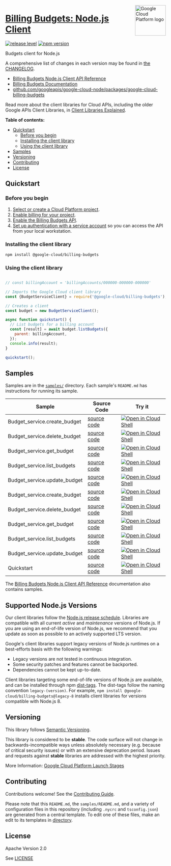 [//]: # "This README.md file is auto-generated, all changes to this file will be lost."
[//]: # "To regenerate it, use `python -m synthtool`."
<img src="https://avatars2.githubusercontent.com/u/2810941?v=3&s=96" alt="Google Cloud Platform logo" title="Google Cloud Platform" align="right" height="96" width="96"/>

# [Billing Budgets: Node.js Client](https://github.com/googleapis/google-cloud-node)

[![release level](https://img.shields.io/badge/release%20level-stable-brightgreen.svg?style=flat)](https://cloud.google.com/terms/launch-stages)
[![npm version](https://img.shields.io/npm/v/@google-cloud/billing-budgets.svg)](https://www.npmjs.org/package/@google-cloud/billing-budgets)




Budgets client for Node.js


A comprehensive list of changes in each version may be found in
[the CHANGELOG](https://github.com/googleapis/google-cloud-node/tree/main/packages/google-cloud-billing-budgets/CHANGELOG.md).

* [Billing Budgets Node.js Client API Reference][client-docs]
* [Billing Budgets Documentation][product-docs]
* [github.com/googleapis/google-cloud-node/packages/google-cloud-billing-budgets](https://github.com/googleapis/google-cloud-node/tree/main/packages/google-cloud-billing-budgets)

Read more about the client libraries for Cloud APIs, including the older
Google APIs Client Libraries, in [Client Libraries Explained][explained].

[explained]: https://cloud.google.com/apis/docs/client-libraries-explained

**Table of contents:**


* [Quickstart](#quickstart)
  * [Before you begin](#before-you-begin)
  * [Installing the client library](#installing-the-client-library)
  * [Using the client library](#using-the-client-library)
* [Samples](#samples)
* [Versioning](#versioning)
* [Contributing](#contributing)
* [License](#license)

## Quickstart

### Before you begin

1.  [Select or create a Cloud Platform project][projects].
1.  [Enable billing for your project][billing].
1.  [Enable the Billing Budgets API][enable_api].
1.  [Set up authentication with a service account][auth] so you can access the
    API from your local workstation.

### Installing the client library

```bash
npm install @google-cloud/billing-budgets
```


### Using the client library

```javascript

// const billingAccount = 'billingAccounts/000000-000000-000000'

// Imports the Google Cloud client library
const {BudgetServiceClient} = require('@google-cloud/billing-budgets');

// Creates a client
const budget = new BudgetServiceClient();

async function quickstart() {
  // List budgets for a billing account
  const [result] = await budget.listBudgets({
    parent: billingAccount,
  });
  console.info(result);
}

quickstart();

```



## Samples

Samples are in the [`samples/`](https://github.com/googleapis/google-cloud-node/tree/main/samples) directory. Each sample's `README.md` has instructions for running its sample.

| Sample                      | Source Code                       | Try it |
| --------------------------- | --------------------------------- | ------ |
| Budget_service.create_budget | [source code](https://github.com/googleapis/google-cloud-node/blob/main/packages/google-cloud-billing-budgets/samples/generated/v1/budget_service.create_budget.js) | [![Open in Cloud Shell][shell_img]](https://console.cloud.google.com/cloudshell/open?git_repo=https://github.com/googleapis/google-cloud-node&page=editor&open_in_editor=packages/google-cloud-billing-budgets/samples/generated/v1/budget_service.create_budget.js,samples/README.md) |
| Budget_service.delete_budget | [source code](https://github.com/googleapis/google-cloud-node/blob/main/packages/google-cloud-billing-budgets/samples/generated/v1/budget_service.delete_budget.js) | [![Open in Cloud Shell][shell_img]](https://console.cloud.google.com/cloudshell/open?git_repo=https://github.com/googleapis/google-cloud-node&page=editor&open_in_editor=packages/google-cloud-billing-budgets/samples/generated/v1/budget_service.delete_budget.js,samples/README.md) |
| Budget_service.get_budget | [source code](https://github.com/googleapis/google-cloud-node/blob/main/packages/google-cloud-billing-budgets/samples/generated/v1/budget_service.get_budget.js) | [![Open in Cloud Shell][shell_img]](https://console.cloud.google.com/cloudshell/open?git_repo=https://github.com/googleapis/google-cloud-node&page=editor&open_in_editor=packages/google-cloud-billing-budgets/samples/generated/v1/budget_service.get_budget.js,samples/README.md) |
| Budget_service.list_budgets | [source code](https://github.com/googleapis/google-cloud-node/blob/main/packages/google-cloud-billing-budgets/samples/generated/v1/budget_service.list_budgets.js) | [![Open in Cloud Shell][shell_img]](https://console.cloud.google.com/cloudshell/open?git_repo=https://github.com/googleapis/google-cloud-node&page=editor&open_in_editor=packages/google-cloud-billing-budgets/samples/generated/v1/budget_service.list_budgets.js,samples/README.md) |
| Budget_service.update_budget | [source code](https://github.com/googleapis/google-cloud-node/blob/main/packages/google-cloud-billing-budgets/samples/generated/v1/budget_service.update_budget.js) | [![Open in Cloud Shell][shell_img]](https://console.cloud.google.com/cloudshell/open?git_repo=https://github.com/googleapis/google-cloud-node&page=editor&open_in_editor=packages/google-cloud-billing-budgets/samples/generated/v1/budget_service.update_budget.js,samples/README.md) |
| Budget_service.create_budget | [source code](https://github.com/googleapis/google-cloud-node/blob/main/packages/google-cloud-billing-budgets/samples/generated/v1beta1/budget_service.create_budget.js) | [![Open in Cloud Shell][shell_img]](https://console.cloud.google.com/cloudshell/open?git_repo=https://github.com/googleapis/google-cloud-node&page=editor&open_in_editor=packages/google-cloud-billing-budgets/samples/generated/v1beta1/budget_service.create_budget.js,samples/README.md) |
| Budget_service.delete_budget | [source code](https://github.com/googleapis/google-cloud-node/blob/main/packages/google-cloud-billing-budgets/samples/generated/v1beta1/budget_service.delete_budget.js) | [![Open in Cloud Shell][shell_img]](https://console.cloud.google.com/cloudshell/open?git_repo=https://github.com/googleapis/google-cloud-node&page=editor&open_in_editor=packages/google-cloud-billing-budgets/samples/generated/v1beta1/budget_service.delete_budget.js,samples/README.md) |
| Budget_service.get_budget | [source code](https://github.com/googleapis/google-cloud-node/blob/main/packages/google-cloud-billing-budgets/samples/generated/v1beta1/budget_service.get_budget.js) | [![Open in Cloud Shell][shell_img]](https://console.cloud.google.com/cloudshell/open?git_repo=https://github.com/googleapis/google-cloud-node&page=editor&open_in_editor=packages/google-cloud-billing-budgets/samples/generated/v1beta1/budget_service.get_budget.js,samples/README.md) |
| Budget_service.list_budgets | [source code](https://github.com/googleapis/google-cloud-node/blob/main/packages/google-cloud-billing-budgets/samples/generated/v1beta1/budget_service.list_budgets.js) | [![Open in Cloud Shell][shell_img]](https://console.cloud.google.com/cloudshell/open?git_repo=https://github.com/googleapis/google-cloud-node&page=editor&open_in_editor=packages/google-cloud-billing-budgets/samples/generated/v1beta1/budget_service.list_budgets.js,samples/README.md) |
| Budget_service.update_budget | [source code](https://github.com/googleapis/google-cloud-node/blob/main/packages/google-cloud-billing-budgets/samples/generated/v1beta1/budget_service.update_budget.js) | [![Open in Cloud Shell][shell_img]](https://console.cloud.google.com/cloudshell/open?git_repo=https://github.com/googleapis/google-cloud-node&page=editor&open_in_editor=packages/google-cloud-billing-budgets/samples/generated/v1beta1/budget_service.update_budget.js,samples/README.md) |
| Quickstart | [source code](https://github.com/googleapis/google-cloud-node/blob/main/packages/google-cloud-billing-budgets/samples/quickstart.js) | [![Open in Cloud Shell][shell_img]](https://console.cloud.google.com/cloudshell/open?git_repo=https://github.com/googleapis/google-cloud-node&page=editor&open_in_editor=packages/google-cloud-billing-budgets/samples/quickstart.js,samples/README.md) |



The [Billing Budgets Node.js Client API Reference][client-docs] documentation
also contains samples.

## Supported Node.js Versions

Our client libraries follow the [Node.js release schedule](https://nodejs.org/en/about/releases/).
Libraries are compatible with all current _active_ and _maintenance_ versions of
Node.js.
If you are using an end-of-life version of Node.js, we recommend that you update
as soon as possible to an actively supported LTS version.

Google's client libraries support legacy versions of Node.js runtimes on a
best-efforts basis with the following warnings:

* Legacy versions are not tested in continuous integration.
* Some security patches and features cannot be backported.
* Dependencies cannot be kept up-to-date.

Client libraries targeting some end-of-life versions of Node.js are available, and
can be installed through npm [dist-tags](https://docs.npmjs.com/cli/dist-tag).
The dist-tags follow the naming convention `legacy-(version)`.
For example, `npm install @google-cloud/billing-budgets@legacy-8` installs client libraries
for versions compatible with Node.js 8.

## Versioning

This library follows [Semantic Versioning](http://semver.org/).



This library is considered to be **stable**. The code surface will not change in backwards-incompatible ways
unless absolutely necessary (e.g. because of critical security issues) or with
an extensive deprecation period. Issues and requests against **stable** libraries
are addressed with the highest priority.






More Information: [Google Cloud Platform Launch Stages][launch_stages]

[launch_stages]: https://cloud.google.com/terms/launch-stages

## Contributing

Contributions welcome! See the [Contributing Guide](https://github.com/googleapis/google-cloud-node/blob/main/CONTRIBUTING.md).

Please note that this `README.md`, the `samples/README.md`,
and a variety of configuration files in this repository (including `.nycrc` and `tsconfig.json`)
are generated from a central template. To edit one of these files, make an edit
to its templates in
[directory](https://github.com/googleapis/synthtool).

## License

Apache Version 2.0

See [LICENSE](https://github.com/googleapis/google-cloud-node/blob/main/LICENSE)

[client-docs]: https://cloud.google.com/nodejs/docs/reference/billing-budgets/latest
[product-docs]: https://cloud.google.com/billing/docs/how-to/budget-api-overview 
[shell_img]: https://gstatic.com/cloudssh/images/open-btn.png
[projects]: https://console.cloud.google.com/project
[billing]: https://support.google.com/cloud/answer/6293499#enable-billing
[enable_api]: https://console.cloud.google.com/flows/enableapi?apiid=billingbudgets.googleapis.com
[auth]: https://cloud.google.com/docs/authentication/getting-started
